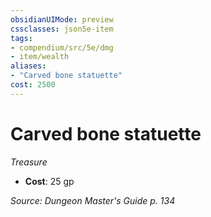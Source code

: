 ```yaml
---
obsidianUIMode: preview
cssclasses: json5e-item
tags:
- compendium/src/5e/dmg
- item/wealth
aliases: 
- "Carved bone statuette"
cost: 2500
---
```

# Carved bone statuette
*Treasure*  

- **Cost**: 25 gp

*Source: Dungeon Master's Guide p. 134*